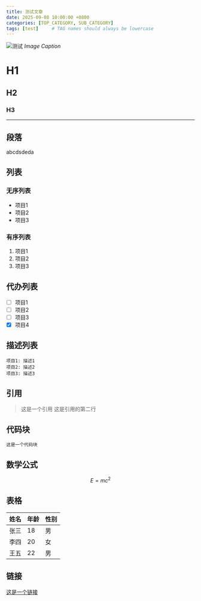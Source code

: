 ```yaml
---
title: 测试文章
date: 2025-09-08 10:00:00 +0800
categories: [TOP_CATEGORY, SUB_CATEGORY]
tags: [test]     # TAG names should always be lowercase
---
```



<!-- 插入图片 -->

![测试](https://chirpy-img.netlify.app/commons/devices-mockup.png)
_Image Caption_

# H1


## H2

### H3

---

## 段落

abcdsdeda


## 列表


### 无序列表

- 项目1
- 项目2
- 项目3

### 有序列表

1. 项目1
2. 项目2
3. 项目3

## 代办列表

- [ ] 项目1
- [ ] 项目2
- [ ] 项目3
- [x] 项目4

## 描述列表

    项目1: 描述1
    项目2: 描述2
    项目3: 描述3

## 引用

> 这是一个引用
> 这是引用的第二行

## 代码块

```
这是一个代码块
```

## 数学公式

$$
E = mc^2
$$

## 表格

| 姓名 | 年龄 | 性别 |
| ---- | ---- | ---- |
| 张三 | 18   | 男   |
| 李四 | 20   | 女   |
| 王五 | 22   | 男   |


## 链接

[这是一个链接](https://www.example.com)


